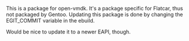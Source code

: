 This is a package for open-vmdk. It's a package specific for Flatcar,
thus not packaged by Gentoo. Updating this package is done by changing
the EGIT_COMMIT variable in the ebuild.

Would be nice to update it to a newer EAPI, though.
